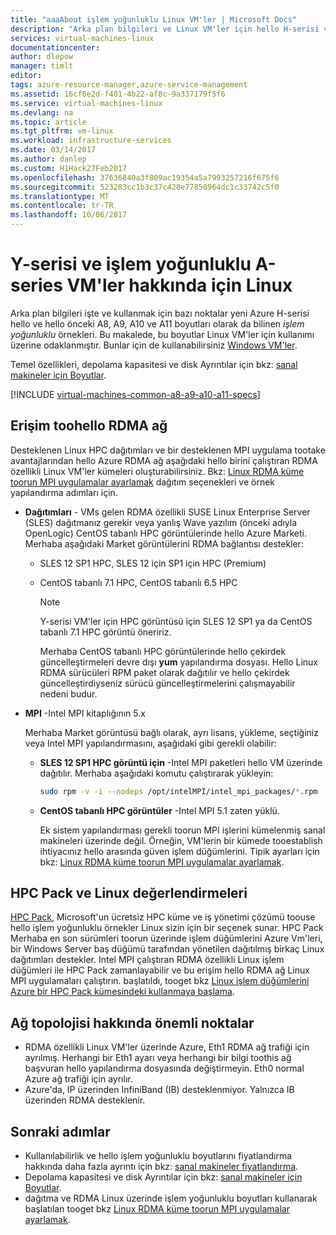 ```yaml
---
title: "aaaAbout işlem yoğunluklu Linux VM'ler | Microsoft Docs"
description: "Arka plan bilgileri ve Linux VM'ler için hello H-serisi ve A8, A9, A10 ve A11 işlem yoğunluklu boyutlarını kullanarak dikkat edilmesi gereken noktalar"
services: virtual-machines-linux
documentationcenter: 
author: dlepow
manager: timlt
editor: 
tags: azure-resource-manager,azure-service-management
ms.assetid: 16cf6e2d-f401-4b22-af8c-9a337179f5f6
ms.service: virtual-machines-linux
ms.devlang: na
ms.topic: article
ms.tgt_pltfrm: vm-linux
ms.workload: infrastructure-services
ms.date: 03/14/2017
ms.author: danlep
ms.custom: H1Hack27Feb2017
ms.openlocfilehash: 37636840a3f809ac19354a5a7993257216f675f6
ms.sourcegitcommit: 523283cc1b3c37c428e77850964dc1c33742c5f0
ms.translationtype: MT
ms.contentlocale: tr-TR
ms.lasthandoff: 10/06/2017
---
```

# <a name="about-h-series-and-compute-intensive-a-series-vms-for-linux"></a>Y-serisi ve işlem yoğunluklu A-series VM'ler hakkında için Linux
Arka plan bilgileri işte ve kullanmak için bazı noktalar yeni Azure H-serisi hello ve hello önceki A8, A9, A10 ve A11 boyutları olarak da bilinen *işlem yoğunluklu* örnekleri. Bu makalede, bu boyutlar Linux VM'ler için kullanımı üzerine odaklanmıştır. Bunlar için de kullanabilirsiniz [Windows VM'ler](../windows/a8-a9-a10-a11-specs.md?toc=%2fazure%2fvirtual-machines%2fwindows%2ftoc.json). 

Temel özellikleri, depolama kapasitesi ve disk Ayrıntılar için bkz: [sanal makineler için Boyutlar](sizes.md?toc=%2fazure%2fvirtual-machines%2flinux%2ftoc.json).

[!INCLUDE [virtual-machines-common-a8-a9-a10-a11-specs](../../../includes/virtual-machines-common-a8-a9-a10-a11-specs.md)]

## <a name="access-toohello-rdma-network"></a>Erişim toohello RDMA ağ
Desteklenen Linux HPC dağıtımları ve bir desteklenen MPI uygulama tootake avantajlarından hello Azure RDMA ağ aşağıdaki hello birini çalıştıran RDMA özellikli Linux VM'ler kümeleri oluşturabilirsiniz. Bkz: [Linux RDMA küme toorun MPI uygulamalar ayarlamak](classic/rdma-cluster.md?toc=%2fazure%2fvirtual-machines%2flinux%2fclassic%2ftoc.json) dağıtım seçenekleri ve örnek yapılandırma adımları için.

* **Dağıtımları** - VMs gelen RDMA özellikli SUSE Linux Enterprise Server (SLES) dağıtmanız gerekir veya yanlış Wave yazılım (önceki adıyla OpenLogic) CentOS tabanlı HPC görüntülerinde hello Azure Marketi. Merhaba aşağıdaki Market görüntülerini RDMA bağlantısı destekler:
  
    * SLES 12 SP1 HPC, SLES 12 için SP1 için HPC (Premium)
    
    * CentOS tabanlı 7.1 HPC, CentOS tabanlı 6.5 HPC  
 
        > [!NOTE]
        > Y-serisi VM'ler için HPC görüntüsü için SLES 12 SP1 ya da CentOS tabanlı 7.1 HPC görüntü öneririz.
        >
        > Merhaba CentOS tabanlı HPC görüntülerinde hello çekirdek güncelleştirmeleri devre dışı **yum** yapılandırma dosyası. Hello Linux RDMA sürücüleri RPM paket olarak dağıtılır ve hello çekirdek güncelleştirdiyseniz sürücü güncelleştirmelerini çalışmayabilir nedeni budur.
        > 
        > 
* **MPI** -Intel MPI kitaplığının 5.x
  
    Merhaba Market görüntüsü bağlı olarak, ayrı lisans, yükleme, seçtiğiniz veya Intel MPI yapılandırmasını, aşağıdaki gibi gerekli olabilir: 
  
  * **SLES 12 SP1 HPC görüntü için** -Intel MPI paketleri hello VM üzerinde dağıtılır. Merhaba aşağıdaki komutu çalıştırarak yükleyin:

      ```bash
      sudo rpm -v -i --nodeps /opt/intelMPI/intel_mpi_packages/*.rpm
      ```

  * **CentOS tabanlı HPC görüntüler** -Intel MPI 5.1 zaten yüklü.  
    
    Ek sistem yapılandırması gerekli toorun MPI işlerini kümelenmiş sanal makineleri üzerinde değil. Örneğin, VM'lerin bir kümede tooestablish ihtiyacınız hello arasında güven işlem düğümlerini. Tipik ayarları için bkz: [Linux RDMA küme toorun MPI uygulamalar ayarlamak](classic/rdma-cluster.md?toc=%2fazure%2fvirtual-machines%2flinux%2fclassic%2ftoc.json).

## <a name="considerations-for-hpc-pack-and-linux"></a>HPC Pack ve Linux değerlendirmeleri
[HPC Pack](https://technet.microsoft.com/library/jj899572.aspx), Microsoft'un ücretsiz HPC küme ve iş yönetimi çözümü toouse hello işlem yoğunluklu örnekler Linux sizin için bir seçenek sunar. HPC Pack Merhaba en son sürümleri toorun üzerinde işlem düğümlerini Azure Vm'leri, bir Windows Server baş düğümü tarafından yönetilen dağıtılmış birkaç Linux dağıtımları destekler. Intel MPI çalıştıran RDMA özellikli Linux işlem düğümleri ile HPC Pack zamanlayabilir ve bu erişim hello RDMA ağ Linux MPI uygulamaları çalıştırın. başlatıldı, tooget bkz [Linux işlem düğümlerini Azure bir HPC Pack kümesindeki kullanmaya başlama](classic/hpcpack-cluster.md?toc=%2fazure%2fvirtual-machines%2flinux%2fclassic%2ftoc.json).

## <a name="network-topology-considerations"></a>Ağ topolojisi hakkında önemli noktalar
* RDMA özellikli Linux VM'ler üzerinde Azure, Eth1 RDMA ağ trafiği için ayrılmış. Herhangi bir Eth1 ayarı veya herhangi bir bilgi toothis ağ başvuran hello yapılandırma dosyasında değiştirmeyin. Eth0 normal Azure ağ trafiği için ayrılır.
* Azure'da, IP üzerinden InfiniBand (IB) desteklenmiyor. Yalnızca IB üzerinden RDMA desteklenir.



## <a name="next-steps"></a>Sonraki adımlar
* Kullanılabilirlik ve hello işlem yoğunluklu boyutlarını fiyatlandırma hakkında daha fazla ayrıntı için bkz: [sanal makineler fiyatlandırma](https://azure.microsoft.com/pricing/details/virtual-machines/#Linux).
* Depolama kapasitesi ve disk Ayrıntılar için bkz: [sanal makineler için Boyutlar](sizes.md?toc=%2fazure%2fvirtual-machines%2flinux%2ftoc.json).
* dağıtma ve RDMA Linux üzerinde işlem yoğunluklu boyutları kullanarak başlatılan tooget bkz [Linux RDMA küme toorun MPI uygulamalar ayarlamak](classic/rdma-cluster.md?toc=%2fazure%2fvirtual-machines%2flinux%2fclassic%2ftoc.json).

